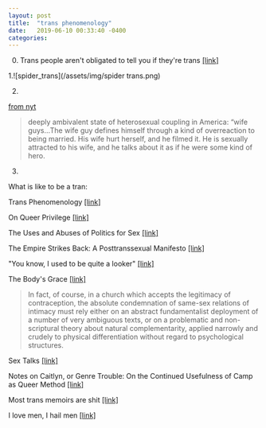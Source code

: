 ```yaml
---
layout: post
title:  "trans phenomenology"
date:   2019-06-10 00:33:40 -0400
categories:
---
```


0. Trans people aren't obligated to tell you if they're trans [[link]](https://twitter.com/damienxpat/status/1247746092814352384)


1.![spider_trans](/assets/img/spider trans.png)


2.

[from nyt](https://www.nytimes.com/2019/06/05/arts/internet-wife-guy-robbie-tripp.html)
> deeply ambivalent state of heterosexual coupling in America: “wife guys...The wife guy defines himself through a kind of overreaction to being married. His wife hurt herself, and he filmed it. He is sexually attracted to his wife, and he talks about it as if he were some kind of hero.

3.
What is like to be a tran:

Trans Phenomenology [[link]](https://static1.squarespace.com/static/5a9b1c0812b13f48e686fdc4/t/5a9c13d224a69491feceb114/1520178130519/Chu-The+Wrong+Wrong+Body+%28TSQ%29.pdf)

On Queer Privilege [[link]](http://www.maskmagazine.com/the-hacker-issue/life/on-queer-privilege)

The Uses and Abuses of Politics for Sex [[link]](https://logicmag.io/02-uses-and-abuses-politics-sex/)

The Empire Strikes Back: A Posttranssexual Manifesto [[link]](https://sandystone.com/empire-strikes-back.pdf)

"You know, I used to be quite a looker" [[link]](https://www.shatnerchatner.com/p/you-know-i-used-to-be-quite-a-looker)

The Body's Grace [[link]](https://www.abc.net.au/religion/the-bodys-grace/10101214)
> In fact, of course, in a church which accepts the legitimacy of contraception, the absolute condemnation of same-sex relations of intimacy must rely either on an abstract fundamentalist deployment of a number of very ambiguous texts, or on a problematic and non-scriptural theory about natural complementarity, applied narrowly and crudely to physical differentiation without regard to psychological structures.

Sex Talks [[link]](https://aeon.co/amp/essays/consent-and-refusal-are-not-the-only-talking-points-in-sex?__twitter_impression=true)

Notes on Caitlyn, or Genre Trouble: On the Continued Usefulness of Camp as Queer Method [[link]](https://www.academia.edu/35844740/Notes_on_Caitlyn_or_Genre_Trouble_On_the_Continued_Usefulness_of_Camp_as_Queer_Method)

Most trans memoirs are shit [[link]](https://jezebel.com/what-can-a-trans-memoir-do-1836185738/amp?__twitter_impression=true)


I love men, I hail men [[link]](https://alexverman.substack.com/p/i-love-men-i-hail-men)
